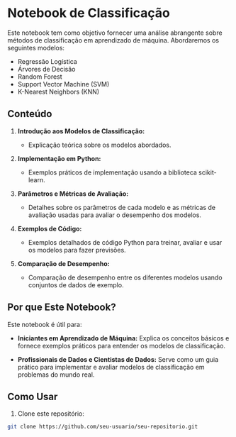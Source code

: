 # Notebook de Classificação

Este notebook tem como objetivo fornecer uma análise abrangente sobre métodos de classificação em aprendizado de máquina. Abordaremos os seguintes modelos:

- Regressão Logística
- Árvores de Decisão
- Random Forest
- Support Vector Machine (SVM)
- K-Nearest Neighbors (KNN)

## Conteúdo

1. **Introdução aos Modelos de Classificação:**
   - Explicação teórica sobre os modelos abordados.
   
2. **Implementação em Python:**
   - Exemplos práticos de implementação usando a biblioteca scikit-learn.

3. **Parâmetros e Métricas de Avaliação:**
   - Detalhes sobre os parâmetros de cada modelo e as métricas de avaliação usadas para avaliar o desempenho dos modelos.

4. **Exemplos de Código:**
   - Exemplos detalhados de código Python para treinar, avaliar e usar os modelos para fazer previsões.

5. **Comparação de Desempenho:**
   - Comparação de desempenho entre os diferentes modelos usando conjuntos de dados de exemplo.

## Por que Este Notebook?

Este notebook é útil para:

- **Iniciantes em Aprendizado de Máquina:** Explica os conceitos básicos e fornece exemplos práticos para entender os modelos de classificação.
  
- **Profissionais de Dados e Cientistas de Dados:** Serve como um guia prático para implementar e avaliar modelos de classificação em problemas do mundo real.

## Como Usar

1. Clone este repositório:

```bash
git clone https://github.com/seu-usuario/seu-repositorio.git

